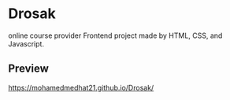 # Drosak
online course provider Frontend project made by HTML, CSS, and Javascript.

## Preview

https://mohamedmedhat21.github.io/Drosak/
